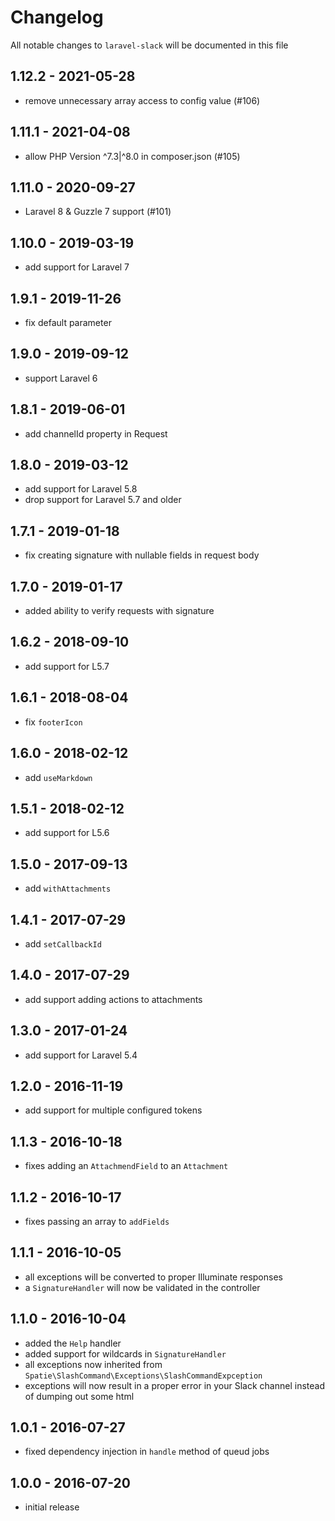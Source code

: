 # Changelog

All notable changes to `laravel-slack` will be documented in this file

## 1.12.2 - 2021-05-28

- remove unnecessary array access to config value (#106)

## 1.11.1 - 2021-04-08

- allow PHP Version ^7.3|^8.0 in composer.json (#105)

## 1.11.0 - 2020-09-27

- Laravel 8 & Guzzle 7 support (#101)

## 1.10.0 - 2019-03-19

- add support for Laravel 7

## 1.9.1 - 2019-11-26

- fix default parameter

## 1.9.0 - 2019-09-12

- support Laravel 6

## 1.8.1 - 2019-06-01

- add channelId property in Request

## 1.8.0 - 2019-03-12

- add support for Laravel 5.8
- drop support for Laravel 5.7 and older

## 1.7.1 - 2019-01-18

- fix creating signature with nullable fields in request body

## 1.7.0 - 2019-01-17

- added ability to verify requests with signature

## 1.6.2 - 2018-09-10

- add support for L5.7

## 1.6.1 - 2018-08-04

- fix `footerIcon`

## 1.6.0 - 2018-02-12

- add `useMarkdown`

## 1.5.1 - 2018-02-12

- add support for L5.6

## 1.5.0 - 2017-09-13

- add `withAttachments`

## 1.4.1 - 2017-07-29

- add `setCallbackId`

## 1.4.0 - 2017-07-29

- add support adding actions to attachments

## 1.3.0 - 2017-01-24

- add support for Laravel 5.4

## 1.2.0 - 2016-11-19

- add support for multiple configured tokens

## 1.1.3 - 2016-10-18

- fixes adding an `AttachmendField` to an `Attachment`

## 1.1.2 - 2016-10-17

- fixes passing an array to `addFields`

## 1.1.1 - 2016-10-05

- all exceptions will be converted to proper Illuminate responses
- a `SignatureHandler` will now be validated in the controller

## 1.1.0 - 2016-10-04

- added the `Help` handler
- added support for wildcards in `SignatureHandler`
- all exceptions now inherited from `Spatie\SlashCommand\Exceptions\SlashCommandExpception`
- exceptions will now result in a proper error in your Slack channel instead of dumping out some html

## 1.0.1 - 2016-07-27
- fixed dependency injection in `handle` method of queud jobs

## 1.0.0 - 2016-07-20
- initial release
